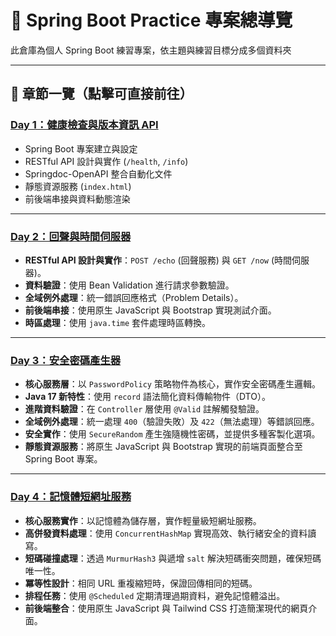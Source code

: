 # 🧭 Spring Boot Practice 專案總導覽

此倉庫為個人 Spring Boot 練習專案，依主題與練習目標分成多個資料夾

---

## 📁 章節一覽（點擊可直接前往）

### [Day 1：健康檢查與版本資訊 API](https://github.com/PengWorks1114/Spring_Boot_Practice/tree/master/01.health-info-service/health-info-service)
- Spring Boot 專案建立與設定
- RESTful API 設計與實作 (`/health`, `/info`)
- Springdoc-OpenAPI 整合自動化文件
- 靜態資源服務 (`index.html`)
- 前後端串接與資料動態渲染

---

### [Day 2：回聲與時間伺服器](https://github.com/PengWorks1114/Spring_Boot_Practice/tree/master/02.echo-time-service/echo-time-service)
- **RESTful API 設計與實作**：`POST /echo` (回聲服務) 與 `GET /now` (時間伺服器)。
- **資料驗證**：使用 Bean Validation 進行請求參數驗證。
- **全域例外處理**：統一錯誤回應格式（Problem Details）。
- **前後端串接**：使用原生 JavaScript 與 Bootstrap 實現測試介面。
- **時區處理**：使用 `java.time` 套件處理時區轉換。

---

### [Day 3：安全密碼產生器](https://github.com/PengWorks1114/Spring_Boot_Practice/tree/master/03.Confidential-Password-Generator/cpg)
- **核心服務層**：以 `PasswordPolicy` 策略物件為核心，實作安全密碼產生邏輯。
- **Java 17 新特性**：使用 `record` 語法簡化資料傳輸物件（DTO）。
- **進階資料驗證**：在 `Controller` 層使用 `@Valid` 註解觸發驗證。
- **全域例外處理**：統一處理 `400`（驗證失敗）及 `422`（無法處理）等錯誤回應。
- **安全實作**：使用 `SecureRandom` 產生強隨機性密碼，並提供多種客製化選項。
- **靜態資源服務**：將原生 JavaScript 與 Bootstrap 實現的前端頁面整合至 Spring Boot 專案。

---

### [Day 4：記憶體短網址服務](https://github.com/PengWorks1114/Spring_Boot_Practice/tree/master/04.url-shortener/url-shortener)
- **核心服務實作**：以記憶體為儲存層，實作輕量級短網址服務。
- **高併發資料處理**：使用 `ConcurrentHashMap` 實現高效、執行緒安全的資料讀寫。
- **短碼碰撞處理**：透過 `MurmurHash3` 與遞增 `salt` 解決短碼衝突問題，確保短碼唯一性。
- **冪等性設計**：相同 URL 重複縮短時，保證回傳相同的短碼。
- **排程任務**：使用 `@Scheduled` 定期清理過期資料，避免記憶體溢出。
- **前後端整合**：使用原生 JavaScript 與 Tailwind CSS 打造簡潔現代的網頁介面。


